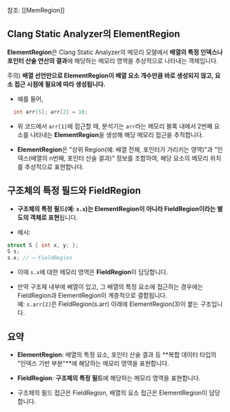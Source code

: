 
참조:
[[MemRegion]]
## Clang Static Analyzer의 ElementRegion

**ElementRegion**은 Clang Static Analyzer의 메모리 모델에서 **배열의 특정 인덱스나 포인터 산술 연산의 결과**에 해당하는 메모리 영역을 추상적으로 나타내는 객체입니다.

주의) **배열 선언만으로 ElementRegion이 배열 요소 개수만큼 바로 생성되지 않고, 요소 접근 시점에           필요에 따라 생성됩니다.**

- 예를 들어,
 ```  cpp
   int arr[5]; arr[2] = 10; 
```

- 위 코드에서 `arr[1]`에 접근할 때, 분석기는 `arr`라는 메모리 블록 내에서 2번째 요소를 나타내는 **ElementRegion**을 생성해 해당 메모리 접근을 추적합니다.
 
- **ElementRegion**은 "상위 Region(예: 배열 전체, 포인터가 가리키는 영역)"과 "인덱스(배열의 n번째, 포인터 산술 결과)" 정보를 조합하여, 해당 요소의 메모리 위치를 추상적으로 표현합니다.

## 구조체의 특정 필드와 FieldRegion

- **구조체의 특정 필드(예: `s.x`)는 ElementRegion이 아니라 FieldRegion이라는 별도의 객체로 표현**됩니다.
    
- 예시:
```cpp
struct S { int x, y; };
S s;
s.x; // → FieldRegion
```
    
- 이때 `s.x`에 대한 메모리 영역은 **FieldRegion**이 담당합니다.
  
- 만약 구조체 내부에 배열이 있고, 그 배열의 특정 요소에 접근하는 경우에는 FieldRegion과 ElementRegion이 계층적으로 결합됩니다.  
    예: `s.arr[2]`은 FieldRegion(s.arr) 아래에 ElementRegion(3)이 붙는 구조입니다.  

## 요약

- **ElementRegion**: 배열의 특정 요소, 포인터 산술 결과 등 **복합 데이터 타입의 "인덱스 기반 부분"**에 해당하는 메모리 영역을 표현합니다.
    
- **FieldRegion**: **구조체의 특정 필드**에 해당하는 메모리 영역을 표현합니다.
    
- 구조체의 필드 접근은 FieldRegion, 배열의 요소 접근은 ElementRegion이 담당합니다.
